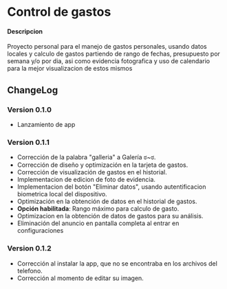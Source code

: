 # Control de gastos
#### Descripcion
Proyecto personal para el manejo de gastos personales, usando datos locales y calculo de gastos partiendo de rango de fechas, presupuesto por semana y/o por dia, asi como evidencia fotografica y uso de calendario para la mejor visualizacion de estos mismos

## ChangeLog
### Version 0.1.0
  - Lanzamiento de app
  
### Version 0.1.1
  - Corrección de la palabra "galleria" a Galería ಠ~ಠ.
  - Corrección de diseño y optimización en la tarjeta de gastos.
  - Corrección de visualización de gastos en el historial.
  - Implementacion de edicion de foto de evidencia.
  - Implementacion del botón "Eliminar datos", usando autentificacion biometrica local del dispositivo.
  - Optimización en la obtención de datos en el historial de gastos.
  - **Opción habilitada**: Rango máximo para calculo de gasto.
  - Optimizacion en la obtención de datos de gastos para su análisis.
  - Eliminación del anuncio en pantalla completa al entrar en configuraciones

### Version 0.1.2
  - Corrección al instalar la app, que no se encontraba en los archivos del telefono.
  - Corrección al momento de editar su imagen.
